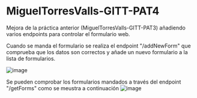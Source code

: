 # MiguelTorresValls-GITT-PAT4

Mejora de la práctica anterior (MiguelTorresValls-GITT-PAT3) añadiendo varios endpoints para controlar el formulario web. 

Cuando se manda el formulario se realiza el endpoint "/addNewForm" que comprueba que los datos son correctos y añade un nuevo formulario a la lista de formularios. 

![image](https://user-images.githubusercontent.com/97603106/230116362-f001b9e4-921c-4442-b060-03bb308cfe20.png)


Se pueden comprobar los formularios mandados a través del endpoint "/getForms" como se meustra a continuación
![image](https://user-images.githubusercontent.com/97603106/230116547-e3a2438d-aae0-4225-bd1e-030d9e1ef3bb.png)



